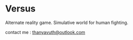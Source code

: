 # Versus
Alternate reality game. Simulative world for human fighting.

contact me : thanyavuth@outlook.com
